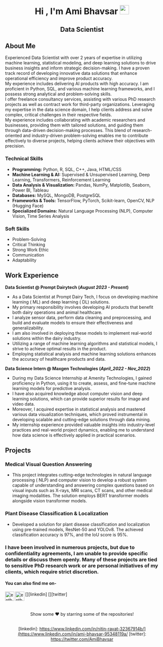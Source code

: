 

<h1 align="center">Hi , I'm Ami Bhavsar <img src="https://emojis.slackmojis.com/emojis/images/1531849430/4246/blob-sunglasses.gif?1531849430" width="30"/> </h1>
<h2 align="center"> Data Scientist </h2>

## About Me

Experienced Data Scientist with over 2 years of expertise in utilizing machine learning, statistical modeling, and deep learning solutions to drive business insights and inform strategic decision-making. I have a proven track record of developing innovative data solutions that enhance operational efficiency and improve product accuracy. 
<br>
My experience includes delivering AI products with high accuracy. I am proficient in Python, SQL, and various machine learning frameworks, and I possess strong analytical and problem-solving skills.
<br>
I offer freelance consultancy services, assisting with various PhD research projects as well as contract work for third-party organizations. Leveraging my expertise in the data science domain, I help clients address and solve complex, critical challenges in their respective fields. 
<br>
My experience includes collaborating with academic researchers and businesses, providing them with tailored solutions, and guiding them through data-driven decision-making processes. This blend of research-oriented and industry-driven problem-solving enables me to contribute effectively to diverse projects, helping clients achieve their objectives with precision.


### Technical Skills

* **Programming:** Python, R, SQL, C++, Java, HTML/CSS
* **Machine Learning & AI:** Supervised & Unsupervised Learning, Deep Learning, Transformers, Reinforcement Learning
* **Data Analysis & Visualization:** Pandas, NumPy, Matplotlib, Seaborn, Power BI, Tableau
* **Databases:** MySQL, MongoDB, PostgreSQL
* **Frameworks & Tools:** TensorFlow, PyTorch, Scikit-learn, OpenCV, NLP (Hugging Face)
* **Specialized Domains:** Natural Language Processing (NLP), Computer Vision, Time Series Analysis
  

### Soft Skills

* Problem-Solving
* Critical Thinking
* Strong Work Ethic
* Communication
* Adaptability

## Work Experience
**Data Scientist @ Prompt Dairytech (_August 2023 - Present_)**
- As a Data Scientist at Prompt Dairy Tech, I focus on developing machine learning ( ML) and deep learning ( DL) solutions.
- My primary responsibility involves developing AI products that benefit both dairy operations and animal healthcare.
- I analyze sensor data, perform data cleaning and preprocessing, and build and evaluate models to ensure their effectiveness and generalizability.
- I am also involved in deploying these models to implement real-world solutions within the dairy industry.
- Utilizing a range of machine learning algorithms and statistical models, I strive to achieve optimal results in the product.
- Employing statistical analysis and machine learning solutions enhances the accuracy of healthcare products and data.

**Data Science Intern @ Maxgen Technologies (_April_2022 - Nov_2022_)**
- During my Data Science Internship at Amenity Technologies, I gained proficiency in Python, using it to create, assess, and fine-tune machine learning models for predictive analysis.
- I have also acquired knowledge about computer vision and deep learning solutions, which can provide superior results for image and video data.
- Moreover, I acquired expertise in statistical analysis and mastered various data visualization techniques, which proved instrumental in developing scalable and cutting-edge solutions through data mining.
- My internship experience provided valuable insights into industry-level practices and real-world project dynamics, enabling me to understand how data science is effectively applied in practical scenarios.
 	
## Projects
### Medical Visual Question Answering
- This project integrates cutting-edge technologies in natural language processing ( NLP) and computer vision to develop a robust system capable of understanding and answering complex questions based on visual inputs such as X-rays, MRI scans, CT
  scans, and other medical imaging modalities. The solution employs BERT transformer models alongside vision transformer models.

### Plant Disease Classification & Localization
- Developed a solution for plant disease classification and localization using pre-trained models, ResNet-50 and YOLOv8. The achieved classification accuracy is 97%, and the IoU score is 95%.

### I have been involved in numerous projects, but due to confidentiality agreements, I am unable to provide specific details or discuss them openly. Many of these projects are tied to sensitive PhD research work or are personal initiatives of my clients, which require strict discretion.

#### You can also find me on- 

[<img align="left" alt="entbappy | LinkedIn" width="30px" src="https://img.icons8.com/color/48/000000/linkedin.png" />][linkedin]
[<img align="left" alt="entbappy | Twitter" width="30px" src="https://img.icons8.com/fluent/48/000000/twitter.png" />][twitter]

<br>
<br>

<div align=center>
Show some ❤️ by starring some of the repositories!

<br>
<br>

[linkedin]: https://www.linkedin.com/in/nitin-ravat-32367914b/](https://www.linkedin.com/in/ami-bhavsar-95348119a/
[twitter]: https://twitter.com/AmiBhavsar


